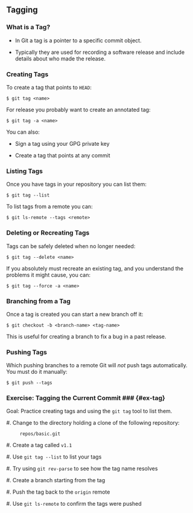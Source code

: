 Tagging
-------

### What is a Tag? ###

  * In Git a tag is a pointer to a specific commit object.

  * Typically they are used for recording a software release and
    include details about who made the release.

### Creating Tags ###

To create a tag that points to `HEAD`:

    $ git tag <name>

For release you probably want to create an annotated tag:

    $ git tag -a <name>

You can also:

  * Sign a tag using your GPG private key

  * Create a tag that points at any commit

### Listing Tags ###

Once you have tags in your repository you can list them:

    $ git tag --list

To list tags from a remote you can:

    $ git ls-remote --tags <remote>

### Deleting or Recreating Tags ###

Tags can be safely deleted when no longer needed:

    $ git tag --delete <name>

If you absolutely must recreate an existing tag, and you understand
the problems it might cause, you can:

    $ git tag --force -a <name>

### Branching from a Tag ###

Once a tag is created you can start a new branch off it:

    $ git checkout -b <branch-name> <tag-name>

This is useful for creating a branch to fix a bug in a past release.

### Pushing Tags ###

Which pushing branches to a remote Git will *not* push tags
automatically.  You must do it manually:

    $ git push --tags

### Exercise: Tagging the Current Commit ### {#ex-tag}

<div class="notes">

Goal: Practice creating tags and using the `git tag` tool to list
them.

</div>

  #. Change to the directory holding a clone of the following
     repository:

         repos/basic.git

  #. Create a tag called `v1.1`

  #. Use `git tag --list` to list your tags

  #. Try using `git rev-parse` to see how the tag name resolves

  #. Create a branch starting from the tag

  #. Push the tag back to the `origin` remote

  #. Use `git ls-remote` to confirm the tags were pushed
